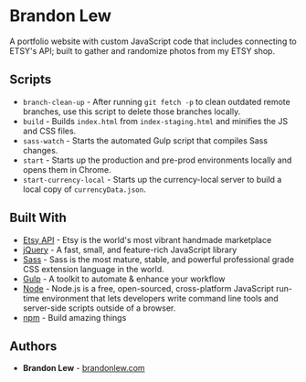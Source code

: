 # Brandon Lew

A portfolio website with custom JavaScript code that includes connecting to ETSY's API; built to gather and randomize photos from my ETSY shop.

## Scripts

- `branch-clean-up` - After running `git fetch -p` to clean outdated remote branches, use this script to delete those branches locally.
- `build` - Builds `index.html` from `index-staging.html` and minifies the JS and CSS files.
- `sass-watch` - Starts the automated Gulp script that compiles Sass changes.
- `start` - Starts up the production and pre-prod environments locally and opens them in Chrome.
- `start-currency-local` - Starts up the currency-local server to build a local copy of `currencyData.json`.

## Built With

- [Etsy API](https://www.etsy.com/developers/documentation/) - Etsy is the world's most vibrant handmade marketplace
- [jQuery](http://jquery.com/) - A fast, small, and feature-rich JavaScript library
- [Sass](https://sass-lang.com) - Sass is the most mature, stable, and powerful professional grade CSS extension language in the world.
- [Gulp](https://gulpjs.com) - A toolkit to automate & enhance your workflow
- [Node](https://nodejs.dev/en/) - Node.js is a free, open-sourced, cross-platform JavaScript run-time environment that lets developers write command line tools and server-side scripts outside of a browser.
- [npm](https://www.npmjs.com) - Build amazing things

## Authors

- **Brandon Lew** - [brandonlew.com](http://www.brandonlew.com)
